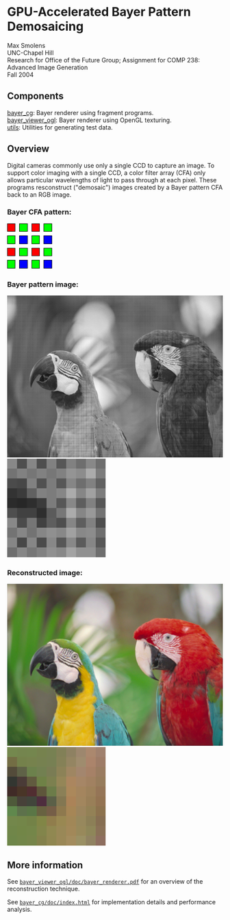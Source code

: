 GPU-Accelerated Bayer Pattern Demosaicing
=========================================

Max Smolens  
UNC-Chapel Hill  
Research for Office of the Future Group; Assignment for COMP 238: Advanced Image Generation  
Fall 2004

## Components
[bayer_cg](bayer_cg): Bayer renderer using fragment programs.  
[bayer_viewer_ogl](bayer_viewer_ogl): Bayer renderer using OpenGL texturing.  
[utils](utils): Utilities for generating test data.  

## Overview
Digital cameras commonly use only a single CCD to capture an image. To support color imaging with a single CCD, a color filter array (CFA) only allows particular wavelengths of light to pass through at each pixel. These programs resconstruct ("demosaic") images created by a Bayer pattern CFA back to an RGB image.

### Bayer CFA pattern:
![Bayer CFA pattern](/bayer_cg/doc/bayer_pattern.png?raw=true)

### Bayer pattern image:
![Bayer pattern image](/bayer_cg/doc/out_bayer.png?raw=true)
![Detail view](/bayer_cg/doc/out_bayer_zoom.png?raw=true)

### Reconstructed image:
![Reconstructed image](/bayer_cg/doc/out_color.png?raw=true)
![Detail view](/bayer_cg/doc/out_color_zoom.png?raw=true)

## More information

See [`bayer_viewer_ogl/doc/bayer_renderer.pdf`](bayer_viewer_ogl/doc/bayer_renderer.pdf) for an overview of the reconstruction technique.

See [`bayer_cg/doc/index.html`](bayer_cg/doc/index.html) for implementation details and performance analysis.

